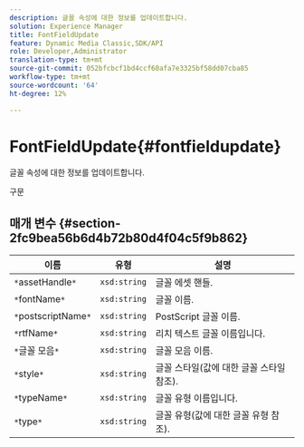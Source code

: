 ```yaml
---
description: 글꼴 속성에 대한 정보를 업데이트합니다.
solution: Experience Manager
title: FontFieldUpdate
feature: Dynamic Media Classic,SDK/API
role: Developer,Administrator
translation-type: tm+mt
source-git-commit: 052bfcbcf1bd4ccf60afa7e3325bf58dd07cba85
workflow-type: tm+mt
source-wordcount: '64'
ht-degree: 12%

---
```



# FontFieldUpdate{#fontfieldupdate}

글꼴 속성에 대한 정보를 업데이트합니다.

구문

## 매개 변수 {#section-2fc9bea56b6d4b72b80d4f04c5f9b862}

| 이름 | 유형 | 설명 |
|---|---|---|
| `*`assetHandle`*` | `xsd:string` | 글꼴 에셋 핸들. |
| `*`fontName`*` | `xsd:string` | 글꼴 이름. |
| `*`postscriptName`*` | `xsd:string` | PostScript 글꼴 이름. |
| `*`rtfName`*` | `xsd:string` | 리치 텍스트 글꼴 이름입니다. |
| `*`글꼴 모음`*` | `xsd:string` | 글꼴 모음 이름. |
| `*`style`*` | `xsd:string` | 글꼴 스타일(값에 대한 글꼴 스타일 참조). |
| `*`typeName`*` | `xsd:string` | 글꼴 유형 이름입니다. |
| `*`type`*` | `xsd:string` | 글꼴 유형(값에 대한 글꼴 유형 참조). |

